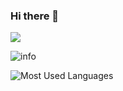 ### Hi there 👋

<!--
**BillKerman/BillKerman** is a ✨ _special_ ✨ repository because its `README.md` (this file) appears on your GitHub profile.

Here are some ideas to get you started:

- 🔭 I’m currently working on ...
- 🌱 I’m currently learning ...
- 👯 I’m looking to collaborate on ...
- 🤔 I’m looking for help with ...
- 💬 Ask me about ...
- 📫 How to reach me: ...
- 😄 Pronouns: ...
- ⚡ Fun fact: ...
-->

![](https://visitor-badge.glitch.me/badge?page_id=BillKerman.readme)

![info](https://github-readme-stats.vercel.app/api?username=BillKerman&show_icons=true&count_private=true&hide=prs&theme=dracula)

![Most Used Languages](https://github-readme-stats.vercel.app/api/top-langs/?username=BillKerman&theme=dark)
